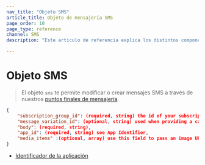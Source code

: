 ```yaml
---
nav_title: "Objeto SMS"
article_title: Objeto de mensajería SMS
page_order: 10
page_type: reference
channel: SMS
description: "Este artículo de referencia explica los distintos componentes del objeto SMS Braze."

---
```

# Objeto SMS

> El objeto `sms` te permite modificar o crear mensajes SMS a través de nuestros [puntos finales de mensajería]({{site.baseurl}}/api/endpoints/messaging).

```json
{
    "subscription_group_id": (required, string) the id of your subscription group,
    "message_variation_id": (optional, string) used when providing a campaign_id to specify which message variation this message should be tracked under,
    "body": (required, string),
    "app_id": (required, string) see App Identifier,
    "media_items" :(optional, array) use this field to pass an image URL in an MMS to send an image with your message.    
}
```

- [Identificador de la aplicación]({{site.baseurl}}/api/identifier_types/)